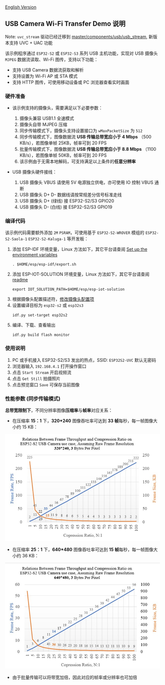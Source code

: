 [English Version](./README.md)

## USB Camera Wi-Fi Transfer Demo 说明

Note: `uvc_stream` 驱动已经迁移到 [master/components/usb/usb_stream](https://github.com/espressif/esp-iot-solution/tree/master/components/usb/usb_stream), 新版本支持 UVC + UAC 功能

该示例程序通过 `ESP32-S2` 或 `ESP32-S3` 系列 USB 主机功能，实现对 USB 摄像头 `MJPEG` 数据流读取、Wi-Fi 图传，支持以下功能：

* 支持 USB Camera 数据流获取和解析
* 支持设置为 Wi-Fi AP 或 STA 模式
* 支持 HTTP 图传，可使用移动设备或 PC 浏览器查看实时画面

### 硬件准备

* 该示例支持的摄像头，需要满足以下必要参数：

    1. 摄像头兼容 USB1.1 全速模式
    2. 摄像头自带 MJPEG 压缩
    3. 同步传输模式下，摄像头支持设置接口为 `wMaxPacketSize` 为 `512`
    4. 同步传输模式下，图像数据流 **USB 传输总带宽应小于 4 Mbps** （500 KB/s），若图像单帧 25KB，帧率可到 20 FPS
    5. 批量传输模式下，图像数据流 **USB 传输总带宽应小于 8.8 Mbps** （1100 KB/s），若图像单帧 50KB，帧率可到 20 FPS
    6. 该示例由于无需本地解码，可支持满足以上条件的**任意分辨率**

* USB 摄像头硬件接线：
  
  1. USB 摄像头 VBUS 请使用 5V 电源独立供电，亦可使用 IO 控制 VBUS 通断
  2. USB 摄像头 D+ D- 数据线请按常规差分信号标准走线
  3. USB 摄像头 D+ (绿线) 接 ESP32-S2/S3 GPIO20
  4. USB 摄像头 D- (白线) 接 ESP32-S2/S3 GPIO19

### 编译代码

该示例代码需要额外添加 `2M` `PSRAM`，可使用基于 `ESP32-S2-WROVER` 模组的 `ESP32-S2-Saola-1` `ESP32-S2-Kaluga-1` 等开发板：

1. 添加 ESP-IDF 环境变量，Linux 方法如下，其它平台请查阅 [Set up the environment variables](https://docs.espressif.com/projects/esp-idf/en/latest/esp32/get-started/index.html#step-4-set-up-the-environment-variables)
    ```
    . $HOME/esp/esp-idf/export.sh
    ```
2. 添加 ESP-IOT-SOLUTION 环境变量，Linux 方法如下，其它平台请查阅 [readme](../../../../README_CN.md)
    ```
    export IOT_SOLUTION_PATH=$HOME/esp/esp-iot-solution
    ```
3. 根据摄像头配置描述符，[修改摄像头配置项](../../../../components/usb/uvc_stream/README.md)
4. 设置编译目标为 `esp32-s2` 或 `esp32s3`
    ```
    idf.py set-target esp32s2
    ```
5. 编译、下载、查看输出
    ```
    idf.py build flash monitor
    ```

### 使用说明

1. PC 或手机接入 ESP32-S2/S3 发出的热点，SSID: `ESP32S2-UVC` 默认无密码
2. 浏览器输入 `192.168.4.1` 打开操作窗口
3. 点击 `Start Stream` 开启视频流
4. 点击 `Get Still` 拍摄照片
5. 点击预览窗口 `Save` 可保存当前图像

### 性能参数 (同步传输模式)

**总带宽限制下**，不同分辨率图像**压缩率**与**帧率**对应关系：

  * 在压缩率 **15：1** 下，**320*240** 图像吞吐率可达到 **33 帧**每秒，每一帧图像大小约 15 KB：

  ![](./_static/320_240_fps.jpg)

  * 在压缩率 **25：1** 下，**640*480** 图像吞吐率可达到 **15 帧**每秒，每一帧图像大小约 36 KB：

  ![](./_static/640_480_fps.jpg)

* 由于批量传输可以将带宽加倍，因此对应的帧率或分辨率也可加倍